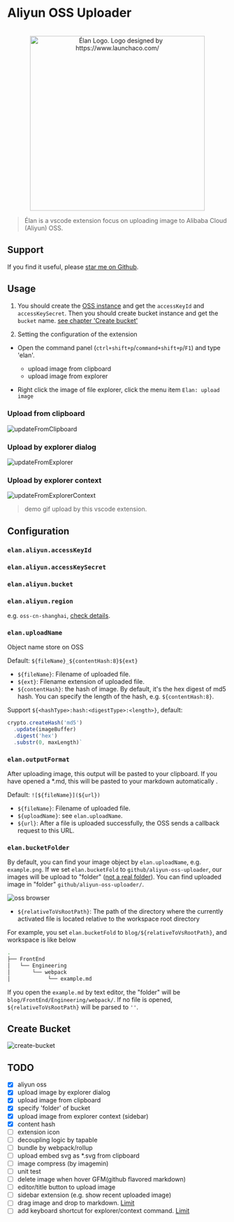 # Aliyun OSS Uploader

<p align="center">
  <br />
  <img src="https://fangbinwei-blog-image.oss-cn-shanghai.aliyuncs.com/github/aliyun-oss-uploader/logo_368a1b87.png" alt="Élan Logo. Logo designed by https://www.launchaco.com/"/ width="400">
</p>

> Élan is a vscode extension focus on uploading image to Alibaba Cloud (Aliyun) OSS.

## Support
If you find it useful, please [star me on Github](https://github.com/fangbinwei/aliyun-oss-uploader).

## Usage

1. You should create the [OSS instance](https://www.aliyun.com/product/oss/?lang=en) and get the `accessKeyId` and `accessKeySecret`. Then you should create bucket instance and get the `bucket` name. [see chapter 'Create bucket'](#create-bucket)

2. Setting the configuration of the extension

* Open the command panel (`ctrl+shift+p`/`command+shift+p`/`F1`) and type 'elan'.
  - upload image from clipboard
  - upload image from explorer

* Right click the image of file explorer, click the menu item `Elan: upload image`

### Upload from clipboard

![updateFromClipboard](https://fangbinwei-blog-image.oss-cn-shanghai.aliyuncs.com/github/aliyun-oss-uploader/updateFromClipboard_bf2399e2.gif)

### Upload by explorer dialog

![updateFromExplorer](https://fangbinwei-blog-image.oss-cn-shanghai.aliyuncs.com/github/aliyun-oss-uploader/updateFromExplorer_9f6ee648.gif)


### Upload by explorer context

![updateFromExplorerContext](https://fangbinwei-blog-image.oss-cn-shanghai.aliyuncs.com/github/aliyun-oss-uploader/updateFromExplorerContext_37c3aac0.gif)

> demo gif upload by this vscode extension.

## Configuration
### `elan.aliyun.accessKeyId`
### `elan.aliyun.accessKeySecret`
### `elan.aliyun.bucket`
### `elan.aliyun.region`
  e.g. `oss-cn-shanghai`, [check details](https://github.com/ali-sdk/ali-oss#data-regions).

### `elan.uploadName`
Object name store on OSS

Default: `${fileName}_${contentHash:8}${ext}`

- `${fileName}`: Filename of uploaded file.
- `${ext}`: Filename extension of uploaded file.
- `${contentHash}`: the hash of image. By default, it's the hex digest of md5 hash. You can specify the length of the hash, e.g. `${contentHash:8}`.

Support `${<hashType>:hash:<digestType>:<length>}`, default:
```js
crypto.createHash('md5')
  .update(imageBuffer)
  .digest('hex')
  .substr(0, maxLength)`

```

### `elan.outputFormat`
After uploading image, this output will be pasted to your clipboard. If you have opened a *.md, this will be pasted to your markdown automatically .

Default: `![${fileName}](${url})`

- `${fileName}`: Filename of uploaded file.
- `${uploadName}`: see `elan.uploadName`.
- `${url}`: After a file is uploaded successfully, the OSS sends a callback request to this URL.

### `elan.bucketFolder`
By default, you can find your image object by `elan.uploadName`, e.g. `example.png`. If we set `elan.bucketFold` to `github/aliyun-oss-uploader`, our images will be upload to "folder" ([not a real folder](https://help.aliyun.com/document_detail/31827.html)). You can find uploaded image in "folder" `github/aliyun-oss-uploader/`.

![oss browser](https://fangbinwei-blog-image.oss-cn-shanghai.aliyuncs.com/github/aliyun-oss-uploader/2020-05-31-19-02-13_55660788.png)

- `${relativeToVsRootPath}`: The path of the directory where the currently activated file is located relative to the workspace root directory

For example, you set `elan.bucketFold` to `blog/${relativeToVsRootPath}`, and workspace is like below

```bash
.
├── FrontEnd
│   └── Engineering
│       └── webpack
│            └── example.md
```

If you open the `example.md` by text editor, the "folder" will be `blog/FrontEnd/Engineering/webpack/`. If no file is opened, `${relativeToVsRootPath}` will be parsed to `''`.

## Create Bucket

![create-bucket](https://fangbinwei-blog-image.oss-cn-shanghai.aliyuncs.com/github/aliyun-oss-uploader/create-bucket_5f7df897.png)


## TODO

* [x] aliyun oss
* [x] upload image by explorer dialog
* [x] upload image from clipboard
* [x] specify 'folder' of bucket
* [x] upload image from explorer context (sidebar)
* [x] content hash
* [ ] extension icon
* [ ] decoupling logic by tapable
* [ ] bundle by webpack/rollup
* [ ] upload embed svg as *.svg from clipboard
* [ ] image compress (by imagemin)
* [ ] unit test
* [ ] delete image when hover GFM(github flavored markdown)
* [ ] editor/title button to upload image
* [ ] sidebar extension (e.g. show recent uploaded image)
* [ ] drag image and drop to markdown. [Limit](https://github.com/microsoft/vscode/issues/5240)
* [ ] add keyboard shortcut for explorer/context command. [Limit](https://github.com/microsoft/vscode/issues/3553)